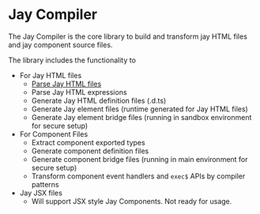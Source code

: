 # Jay Compiler

The Jay Compiler is the core library to build and transform jay HTML files and jay component source files.

The library includes the functionality to

- For Jay HTML files
  - [Parse Jay HTML files](./docs/jay-file.md)
  - Parse Jay HTML expressions
  - Generate Jay HTML definition files (.d.ts)
  - Generate Jay element files (runtime generated for Jay HTML files)
  - Generate Jay element bridge files (running in sandbox environment for secure setup)
- For Component Files
  - Extract component exported types
  - Generate component definition files
  - Generate component bridge files (running in main environment for secure setup)
  - Transform component event handlers and `exec$` APIs by compiler patterns
- Jay JSX files
  - Will support JSX style Jay Components. Not ready for usage.
